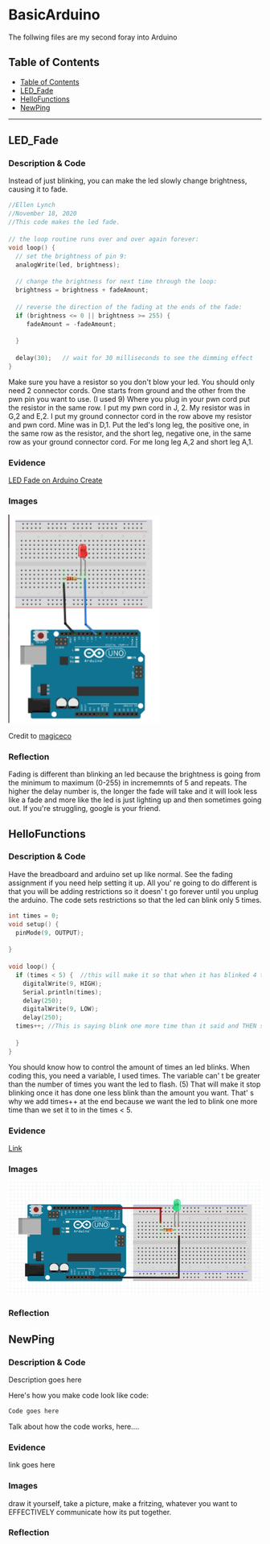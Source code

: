# BasicArduino
 The follwing files are my second foray into Arduino
 
 
## Table of Contents
* [Table of Contents](#TableOfContents)
* [LED_Fade](#LED_Fade)
* [HelloFunctions](#HelloFunctions)
* [NewPing](#NewPing)
---

## LED_Fade

### Description & Code
 Instead of just blinking, you can make the led slowly change brightness, causing it to fade. 


```C++
//Ellen Lynch
//November 18, 2020
//This code makes the led fade. 

// the loop routine runs over and over again forever:
void loop() {
  // set the brightness of pin 9:
  analogWrite(led, brightness);

  // change the brightness for next time through the loop:
  brightness = brightness + fadeAmount;

  // reverse the direction of the fading at the ends of the fade:
  if (brightness <= 0 || brightness >= 255) {
     fadeAmount = -fadeAmount;
     
  }
  
  delay(30);   // wait for 30 milliseconds to see the dimming effect
}
```

Make sure you have a resistor so you don't blow your led. You should only need 2 connector cords. One starts from ground and the other from the pwn pin you want to use. (I used 9) Where you plug in your pwn cord put the resistor in the same row. I put my pwn cord in J, 2. My resistor was in G,2 and E,2. I put my ground connector cord in the row above my resistor and pwn cord. Mine was in D,1. Put the led's long leg, the positive one, in the same row as the resistor, and the short leg, negative one, in the same row as your ground connector cord. For me long leg A,2 and short leg A,1. 


### Evidence
[LED Fade on Arduino Create](https://create.arduino.cc/editor/helmstk1/9e044cca-43d7-4d93-885f-e6dec5b4f769/preview)

### Images 

<img src="Images/FadeScreenshot.jpg" alt="The Bose" width="300">


Credit to [magiceco](https://fritzing.org/projects/led-fade-by-magiceco)

### Reflection
Fading is different than blinking an led because the brightness is going from the minimum to maximum (0-255) in incrememnts of 5 and repeats. The higher the delay number is, the longer the fade will take and it will look less like a fade and more like the led is just lighting up and then sometimes going out. If you're struggling, google is your friend.

## HelloFunctions

### Description & Code
Have the breadboard and arduino set up like normal. See the fading assignment if you need help setting it up. All you' re going to do different is that you will be adding restrictions so it doesn' t go forever until you unplug the arduino. The code sets restrictions so that the led can blink only 5 times. 


```C++
int times = 0;
void setup() {
  pinMode(9, OUTPUT);

}

void loop() {
  if (times < 5) {  //this will make it so that when it has blinked 4 times, it will stop. 
    digitalWrite(9, HIGH);
    Serial.println(times);
    delay(250);
    digitalWrite(9, LOW);
    delay(250);
  times++; //This is saying blink one more time than it said and THEN stop. 

  }
}

```
You should know how to control the amount of times an led blinks. When coding this, you need a variable, I used times. The variable can' t be greater than the number of times you want the led to flash. (5) That will make it stop blinking once it has done one less blink than the amount you want. That' s why we add times++ at the end because we want the led to blink one more time than we set it to in the times < 5. 

### Evidence
[Link](https://create.arduino.cc/editor/elynch78/c2e8bac5-0ed3-4234-b540-29a3c01eecb0)

### Images
![Led blink circuit](Images/Ledblink.jpg)
### Reflection

## NewPing

### Description & Code
Description goes here

Here's how you make code look like code:

```C++
Code goes here
```
Talk about how the code works, here....

### Evidence
link goes here

### Images
draw it yourself, take a picture, make a fritzing, whatever you want to EFFECTIVELY communicate how its put together.

### Reflection

